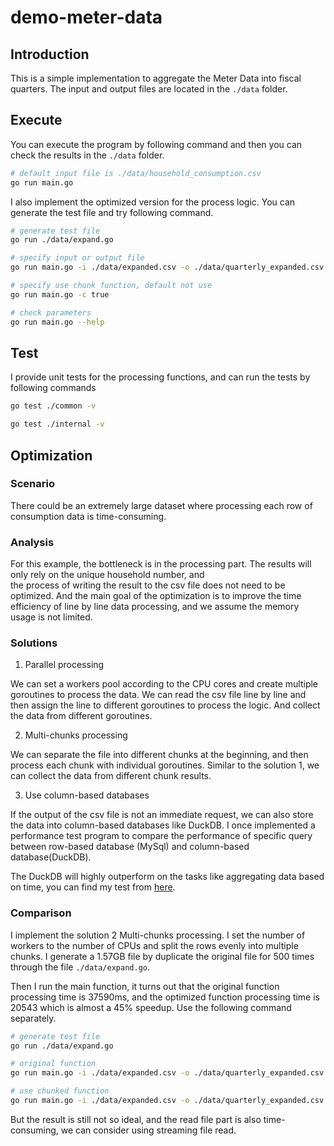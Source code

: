 # demo-meter-data

## Introduction
This is a simple implementation to aggregate the Meter Data into fiscal quarters.
The input and output files are located in the `./data` folder.

## Execute
You can execute the program by following command and then you can check the results in the `./data` folder.
```bash
# default input file is ./data/household_consumption.csv
go run main.go
```

I also implement the optimized version for the process logic. You can generate the test file and try following command.
```bash
# generate test file
go run ./data/expand.go

# specify input or output file
go run main.go -i ./data/expanded.csv -o ./data/quarterly_expanded.csv

# specify use chunk function, default not use
go run main.go -c true 

# check parameters
go run main.go --help
```

## Test
I provide unit tests for the processing functions, and can run the tests by following commands
```bash
go test ./common -v 

go test ./internal -v
```

## Optimization

### Scenario

There could be an extremely large dataset where processing each row of consumption data is time-consuming.

### Analysis

For this example, the bottleneck is in the processing part. The results  will only rely on the unique household number, and  
the process of writing the result to the csv file does not need to be optimized. And the main goal of the optimization 
is to improve the time efficiency of line by line data processing, and we assume the memory usage is not limited.

### Solutions

1. Parallel processing

We can set a workers pool according to the CPU cores and create multiple goroutines to process the data. We can 
read the csv file line by line and then assign the line to different goroutines to process the logic. And collect
the data from different goroutines.

2. Multi-chunks processing

We can separate the file into different chunks at the beginning, and then process each chunk with individual goroutines.
Similar to the solution 1, we can collect the data from different chunk results.

3. Use column-based databases

If the output of the csv file is not an immediate request, we can also store the data into column-based databases like DuckDB. 
I once implemented a performance test program to compare the performance of specific query between row-based database (MySql) 
and column-based database(DuckDB).

The DuckDB will highly outperform on the tasks like aggregating data based on time, you can find my test from [here](https://github.com/infinityjay/ADM2024/blob/main/ADM2024-A2-s4162315/code.ipynb).

### Comparison

I implement the solution 2 Multi-chunks processing. I set the number of workers to the number of CPUs and split the 
rows evenly into multiple chunks. I generate a 1.57GB file by duplicate the original file for 500 times through the 
file `./data/expand.go`.

Then I run the main function, it turns out that the original function processing time is 37590ms, and the optimized 
function processing time is 20543 which is almost a 45% speedup. Use the following command separately.

```bash
# generate test file
go run ./data/expand.go

# original function
go run main.go -i ./data/expanded.csv -o ./data/quarterly_expanded.csv

# use chunked function
go run main.go -i ./data/expanded.csv -o ./data/quarterly_expanded.csv -c true 
```

But the result is still not so ideal, and the read file part is also time-consuming, we can consider using streaming
 file read.



